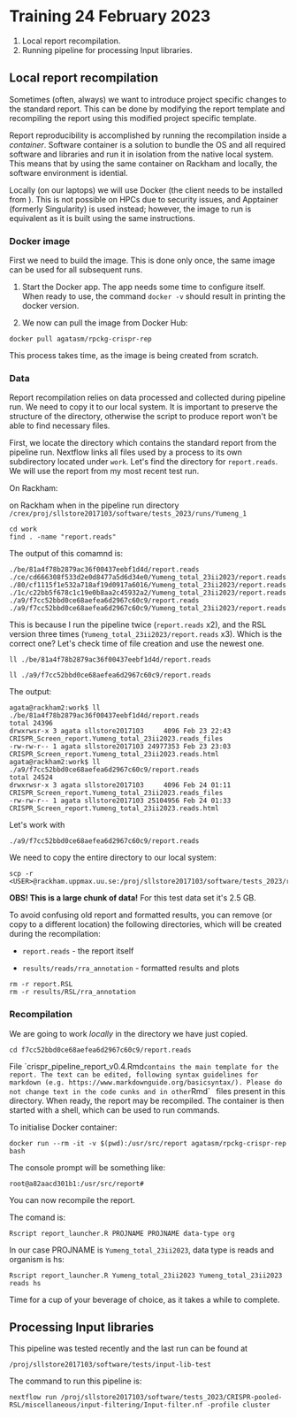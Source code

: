 # Training 24 February 2023

1. Local report recompilation.
2. Running pipeline for processing Input libraries.

## Local report recompilation

Sometimes (often, always) we want to introduce project specific changes to the standard report. This can be done by modifying the report template and recompiling the report using this modified project specific template. 

Report reproducibility is accomplished by running the recompilation inside a *container*. Software container is a solution to bundle the OS and all required software and libraries and run it in isolation from the native local system. This means that by using the same container on Rackham and locally, the software environment is idential.

Locally (on our laptops) we will use Docker (the client needs to be installed from ). This is not possible on HPCs due to security issues, and Apptainer (formerly Singularity) is used instead; however, the image to run is equivalent as it is built using the same instructions.


### Docker image 

First we need to build the image. This is done only once, the same image can be used for all subsequent runs.

1. Start the Docker app. The app needs some time to configure itself. When ready to use, the command `docker -v` should result in printing the docker version.

2. We now can pull the image from Docker Hub:

```
docker pull agatasm/rpckg-crispr-rep
```

This process takes time, as the image is being created from scratch.


### Data

Report recompilation relies on data processed and collected during pipeline run. We need to copy it to our local system. It is important to preserve the structure of the directory, otherwise the script to produce report won't be able to find necessary files.

First, we locate the directory which contains the standard report from the pipeline run. Nextflow links all files used by a process to its own subdirectory located under `work`. Let's find the directory for `report.reads`. We will use the report from my most recent test run.

On Rackham:


on Rackham when in the pipeline run directory `/crex/proj/sllstore2017103/software/tests_2023/runs/Yumeng_1`

```
cd work
find . -name "report.reads"
```

The output of this comamnd is:

```
./be/81a4f78b2879ac36f00437eebf1d4d/report.reads
./ce/cd666308f533d2e0d8477a5d6d34e0/Yumeng_total_23ii2023/report.reads
./80/cf1115f1e532a718af19d0917a6016/Yumeng_total_23ii2023/report.reads
./1c/c22bb5f678c1c19e0b8aa2c45932a2/Yumeng_total_23ii2023/report.reads
./a9/f7cc52bbd0ce68aefea6d2967c60c9/report.reads
./a9/f7cc52bbd0ce68aefea6d2967c60c9/Yumeng_total_23ii2023/report.reads
```

This is because I run the pipeline twice (`report.reads` x2), and the RSL version three times (`Yumeng_total_23ii2023/report.reads` x3). Which is the correct one? Let's check time of file creation and use the newest one.

```
ll ./be/81a4f78b2879ac36f00437eebf1d4d/report.reads

ll ./a9/f7cc52bbd0ce68aefea6d2967c60c9/report.reads
```

The output:

```
agata@rackham2:work$ ll ./be/81a4f78b2879ac36f00437eebf1d4d/report.reads
total 24396
drwxrwsr-x 3 agata sllstore2017103     4096 Feb 23 22:43 CRISPR_Screen_report.Yumeng_total_23ii2023.reads_files
-rw-rw-r-- 1 agata sllstore2017103 24977353 Feb 23 23:03 CRISPR_Screen_report.Yumeng_total_23ii2023.reads.html
agata@rackham2:work$ ll ./a9/f7cc52bbd0ce68aefea6d2967c60c9/report.reads
total 24524
drwxrwsr-x 3 agata sllstore2017103     4096 Feb 24 01:11 CRISPR_Screen_report.Yumeng_total_23ii2023.reads_files
-rw-rw-r-- 1 agata sllstore2017103 25104956 Feb 24 01:33 CRISPR_Screen_report.Yumeng_total_23ii2023.reads.html
```

Let's work with

```
./a9/f7cc52bbd0ce68aefea6d2967c60c9/report.reads
```

We need to copy the entire directory to our local system:

```
scp -r <USER>@rackham.uppmax.uu.se:/proj/sllstore2017103/software/tests_2023/runs/Yumeng_1/work/a9/f7cc52bbd0ce68aefea6d2967c60c9/report.reads
```

**OBS! This is a large chunk of data!** For this test data set it's 2.5 GB.


To avoid confusing old report and formatted results, you can remove (or copy to a different location) the following directories, which will be created during the recompilation:

* ``report.reads`` -  the report itself

* ``results/reads/rra_annotation`` - formatted results and plots


```
rm -r report.RSL
rm -r results/RSL/rra_annotation
```

### Recompilation

We are going to work *locally* in the directory we have just copied.

```
cd f7cc52bbd0ce68aefea6d2967c60c9/report.reads
```

File ´crispr_pipeline_report_v0.4.Rmd` contains the main template for the report. The text
can be edited, following syntax guidelines for markdown (e.g. https://www.markdownguide.org/basicsyntax/).
Please do not change text in the code cunks and in other `Rmd`  files present in
this directory. When ready, the report may be recompiled.
The container is then started with a shell, which can be used to run commands.

To initialise Docker container:

```
docker run --rm -it -v $(pwd):/usr/src/report agatasm/rpckg-crispr-rep bash
```

The console prompt will be something like:

```
root@a82aacd301b1:/usr/src/report# 
```

You can now recompile the report.


The comand is:

```
Rscript report_launcher.R PROJNAME PROJNAME data-type org
```


In our case PROJNAME is `Yumeng_total_23ii2023`, data type is reads and organism is hs:

```
Rscript report_launcher.R Yumeng_total_23ii2023 Yumeng_total_23ii2023 reads hs
```


Time for a cup of your beverage of choice, as it takes a while to complete.



## Processing Input libraries


This pipeline was tested recently and the last run can be found at

```
/proj/sllstore2017103/software/tests/input-lib-test
```


The command to run this pipeline is:

```
nextflow run /proj/sllstore2017103/software/tests_2023/CRISPR-pooled-RSL/miscellaneous/input-filtering/Input-filter.nf -profile cluster
```


